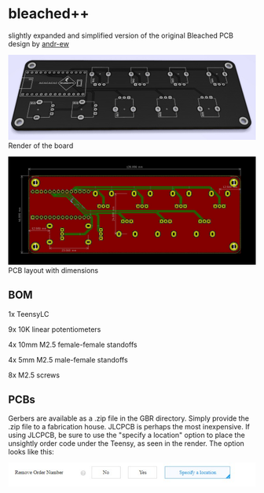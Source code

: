# bleached++
slightly expanded and simplified version of the original Bleached PCB design by [andr-ew](https://github.com/andr-ew/bleached)


![alt text](pics/bleached++brd.jpg?raw=true)
Render of the board


![alt text](pics/bleached++.jpg?raw=true)
PCB layout with dimensions


## BOM

1x TeensyLC

9x 10K linear potentiometers

4x 10mm M2.5 female-female standoffs

4x 5mm M2.5 male-female standoffs

8x M2.5 screws

## PCBs

Gerbers are available as a .zip file in the GBR directory.  Simply provide the .zip file to a fabrication house.  JLCPCB is perhaps the most inexpensive.  If using JLCPCB, be sure to use the "specify a location" option to place the unsightly order code under the Teensy, as seen in the render.  The option looks like this:

![alt text](pics/removeorderno.jpg?raw=true)

